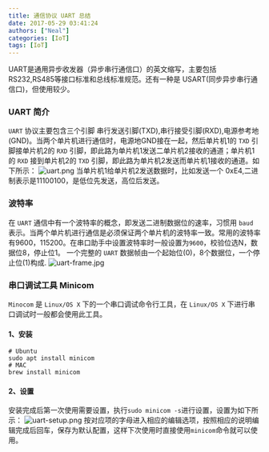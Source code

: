 ```yaml
---
title: 通信协议 UART 总结
date: 2017-05-29 03:41:24
authors: ["Neal"]
categories: [IoT]
tags: [IoT]
---
```

UART是通用异步收发器（异步串行通信口）的英文缩写，主要包括RS232,RS485等接口标准和总线标准规范。还有一种是 USART(同步异步串行通信口)，但使用较少。
<!--more-->
### UART 简介
`UART` 协议主要包含三个引脚 串行发送引脚(TXD),串行接受引脚(RXD),电源参考地(GND)。当两个单片机进行通信时，电源地GND接在一起，然后单片机1的 `TXD` 引脚接单片机2的 `RXD` 引脚，即此路为单片机1发送二单片机2接收的通道；单片机1的 `RXD` 接到单片机2的 `TXD` 引脚，即此路为单片机2发送而单片机1接收的通道。如下所示：
![uart.png](http://7xseex.com1.z0.glb.clouddn.com/2017052917271uart.png)
当单片机1给单片机2发送数据时，比如发送一个 0xE4,二进制表示是11100100，是低位先发送，高位后发送。

### 波特率
在 `UART` 通信中有一个波特率的概念，即发送二进制数据位的速率，习惯用 `baud` 表示。当两个单片机进行通信是必须保证两个单片机的波特率一致。常用的波特率有9600，115200。在串口助手中设置波特率时一般设置为`9600`，校验位选N，数据位8，停止位1。
一个完整的 `UART` 数据帧由一个起始位(0)，8个数据位，一个停止位(1)构成.
![uart-frame.jpg](http://7xseex.com1.z0.glb.clouddn.com/2017052991572uart-frame.jpg)

### 串口调试工具 Minicom
`Minocom` 是 `Linux/OS X` 下的一个串口调试命令行工具，在 `Linux/OS X` 下进行串口调试时一般都会使用此工具。
#### 1、安装
    
    # Ubuntu
    sudo apt install minicom
    # MAC
    brew install minicom
    
#### 2、设置
安装完成后第一次使用需要设置，执行`sudo minicom -s`进行设置，设置为如下所示：
![uart-setup.png](http://7xseex.com1.z0.glb.clouddn.com/2017052982614uart-setup.png)
按对应项的字母进入相应的编辑选项，按照相应的说明编辑完成后回车，保存为默认配置，这样下次使用时直接使用`minicom`命令就可以使用。


